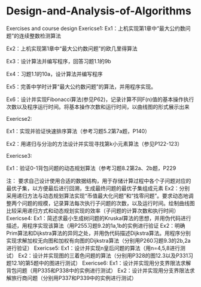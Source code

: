 ﻿# Design-and-Analysis-of-Algorithms
Exercises and course design
Exericse1:
  Ex1：上机实现第1章中“最大公约数问题”的连续整数检测算法  

  Ex2：上机实现第1章中“最大公约数问题”的欧几里得算法  

  Ex3：设计算法并编写程序，回答习题1.1的9b  

  Ex4：习题1.1的10a，设计算法并编写程序  

  Ex5：完善中学时计算“最大公约数问题”的算法，并用程序实现。  

  Ex6：设计并实现Fibonacci算法(参见P62)，记录计算不同F(n)值的基本操作执行次数以及程序运行时间。将基本操作次数和运行时间，以曲线图的形式展示出来  

Exericse2:  

  Ex1：实现并验证快速排序算法（参考习题5.2第7a题，P140）  

  Ex2：用递归与分治的方法设计并实现寻找第k小元素算法（参见P122-123）  

Exericse3:  

  Ex1：验证0-1背包问题的动态规划算法（参考习题8.2第2a、2b题，P229  

  注： 要求自己设计使用合适的数据结构，用于存储计算过程中各个子问题对应的最优子集，以方便最后进行回溯，生成最终问题的最优子集组成元素
  Ex2：分别采用递归方法与动态规划算法实现“币值最大化问题”和“找零问题”。要求动态地调整两个问题的规模，记录算法每次执行子问题的次数，以及运行时间。绘制曲线图比较采用递归方式和动态规划实现的效率（子问题的计算次数和执行时间）
Exericse4:
  Ex1：简述求最小生成树问题的Kruskal算法的思想，并用伪代码进行描述，用程序实现该算法（用P255习题9.2的1a,1b的实例进行验证
  Ex2：明确Prim算法和Dijkstra算法的异同之处，并用伪代码描述Dijkstra算法。用程序分别实现求解加权无向图和加权有向图的Dijkstra算法（分别用P260习题9.3的2b,2a进行验证）
Exericse5:
  Ex1：设计并实现n皇后问题的算法（用n=4,5,8进行测试）
  Ex2：设计并实现图的三着色问题的算法（分别用P328的图12.3以及P331习题12.1的第5题中的图进行测试）
Exericse6:
  Ex1：设计并实现用分支界限法求解背包问题（用P335和P338中的实例进行测试）
  Ex2：设计并实现用分支界限法求解旅行商问题（分别用P337和P339中的实例进行测试）
